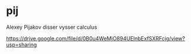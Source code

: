 # pij
Alexey Pijakov disser vysser calculus

https://drive.google.com/file/d/0B0u4WeMjO894UElnbExfSXRFcjg/view?usp=sharing

